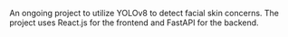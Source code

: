 An ongoing project to utilize YOLOv8 to detect facial skin concerns. The project uses React.js for the frontend and FastAPI for the backend.
